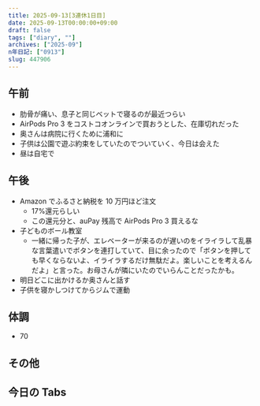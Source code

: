 ```yaml
---
title: 2025-09-13[3連休1日目]
date: 2025-09-13T00:00:00+09:00
draft: false
tags: ["diary", ""]
archives: ["2025-09"]
n年日記: ["0913"]
slug: 447906
---
```


## 午前

- 肋骨が痛い、息子と同じベットで寝るのが最近つらい
- AirPods Pro 3 をコストコオンラインで買おうとした、在庫切れだった
- 奥さんは病院に行くために浦和に
- 子供は公園で遊ぶ約束をしていたのでついていく、今日は会えた
- 昼は自宅で

## 午後

- Amazon でふるさと納税を 10 万円ほど注文
  - 17%還元らしい
  - この還元分と、auPay 残高で AirPods Pro 3 買えるな
- 子どものボール教室
  - 一緒に帰った子が、エレベーターが来るのが遅いのをイライラして乱暴な言葉遣いでボタンを連打していて、目に余ったので「ボタンを押しても早くならないよ、イライラするだけ無駄だよ。楽しいことを考えるんだよ」と言った。お母さんが隣にいたのでいらんことだったかも。
- 明日どこに出かけるか奥さんと話す
- 子供を寝かしつけてからジムで運動

## 体調

- 70

## その他

## 今日の Tabs
